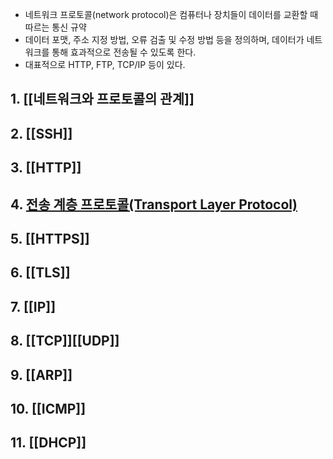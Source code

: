 - 네트워크 프로토콜(network protocol)은 컴퓨터나 장치들이 데이터를 교환할 때 따르는 통신 규약
- 데이터 포맷, 주소 지정 방법, 오류 검출 및 수정 방법 등을 정의하며, 데이터가 네트워크를 통해 효과적으로 전송될 수 있도록 한다.
- 대표적으로  HTTP, FTP, TCP/IP 등이 있다.

## 1. [[네트워크와 프로토콜의 관계]]
## 2. [[SSH]]
## 3. [[HTTP]]
## 4. [전송 계층 프로토콜(Transport Layer Protocol)](Transport_Layer_Protocol.md)
## 5. [[HTTPS]]
## 6. [[TLS]]
## 7. [[IP]]
## 8. [[TCP]][[UDP]]
## 9. [[ARP]]
## 10. [[ICMP]]
## 11. [[DHCP]]